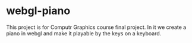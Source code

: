 # webgl-piano

This project is for Computr Graphics course final project. In it we create a piano in webgl and make it playable by the keys on a keyboard.
